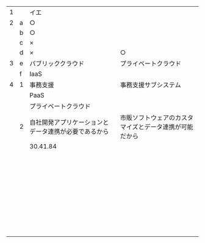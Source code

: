 |      |      |                                                      |                                                        |
| ---- | ---- | ---------------------------------------------------- | ------------------------------------------------------ |
| 1    |      | イエ                                                 |                                                        |
| 2    | a    | ○                                                    |                                                        |
|      | b    | ○                                                    |                                                        |
|      | c    | ×                                                    |                                                        |
|      | d    | ×                                                    | ○                                                      |
| 3    | e    | パブリッククラウド                                   | プライベートクラウド                                   |
|      | f    | IaaS                                                 |                                                        |
| 4    | 1    | 事務支援                                             | 事務支援サブシステム                                   |
|      |      | PaaS                                                 |                                                        |
|      |      | プライベートクラウド                                 |                                                        |
|      | 2    | 自社開発アプリケーションとデータ連携が必要であるから | 市販ソフトウェアのカスタマイズとデータ連携が可能だから |
|      |      | 30.41.84                                             |                                                        |
|      |      |                                                      |                                                        |
|      |      |                                                      |                                                        |
|      |      |                                                      |                                                        |
|      |      |                                                      |                                                        |
|      |      |                                                      |                                                        |
|      |      |                                                      |                                                        |
|      |      |                                                      |                                                        |
|      |      |                                                      |                                                        |
|      |      |                                                      |                                                        |
|      |      |                                                      |                                                        |
|      |      |                                                      |                                                        |
|      |      |                                                      |                                                        |
|      |      |                                                      |                                                        |
|      |      |                                                      |                                                        |
|      |      |                                                      |                                                        |
|      |      |                                                      |                                                        |
|      |      |                                                      |                                                        |
|      |      |                                                      |                                                        |
|      |      |                                                      |                                                        |
|      |      |                                                      |                                                        |
|      |      |                                                      |                                                        |
|      |      |                                                      |                                                        |
|      |      |                                                      |                                                        |
|      |      |                                                      |                                                        |
|      |      |                                                      |                                                        |
|      |      |                                                      |                                                        |
|      |      |                                                      |                                                        |
|      |      |                                                      |                                                        |
|      |      |                                                      |                                                        |
|      |      |                                                      |                                                        |
|      |      |                                                      |                                                        |
|      |      |                                                      |                                                        |
|      |      |                                                      |                                                        |
|      |      |                                                      |                                                        |
|      |      |                                                      |                                                        |
|      |      |                                                      |                                                        |
|      |      |                                                      |                                                        |

